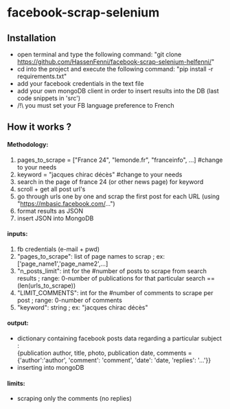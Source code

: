 # facebook-scrap-selenium


## Installation
- open terminal and type the following command: "git clone https://github.com/HassenFenni/facebook-scrap-selenium-helfenni/"
- cd into the project and execute the following command: "pip install -r requirements.txt" 
- add your facebook credentials in the text file
- add your own mongoDB client in order to insert results into the DB (last code snippets in 'src')
- /!\ you must set your FB language preference to French 




## How it works ? 

#### Methodology:
1) pages_to_scrape = ["France 24", "lemonde.fr", "franceinfo", ...] #change to your needs
2) keyword = "jacques chirac décès" #change to your needs
3) search in the page of france 24 (or other news page) for keyword
3) scroll + get all post url's 
4) go through urls one by one and scrap the first post for each URL 
(using "https://mbasic.facebook.com/...")
5) format results as JSON
6) insert JSON into MongoDB 

#### inputs: 
1) fb credentials (e-mail + pwd)
2) "pages_to_scrape": list of page names to scrap ; ex: ['page_name1','page_name2',...]
3) "n_posts_limit": int for the #number of posts to scrape from search results ; range: 0-number of publications for that particular search == (len(urls_to_scrape))
4) "LIMIT_COMMENTS": int for the #number of comments to scrape per post ; range: 0-number of comments  
5) "keyword": string ; ex: "jacques chirac décès"

#### output:
- dictionary containing facebook posts data regarding a particular subject : <br/>
{publication author, title, photo, publication date, comments = {'author':'author', 'comment': 'comment', 'date': 'date, 'replies': '...'}}
- inserting into mongoDB

#### limits: 
- scraping only the comments (no replies)
